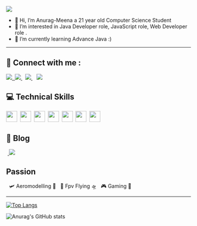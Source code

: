<img src="https://user-images.githubusercontent.com/120029543/206201668-c1ab89d0-e8a7-441e-94d8-c4173d3c6d57.png" >


- 👋 Hi, I’m Anurag-Meena a 21 year old Computer Science Student
- 👀 I’m interested in Java Developer role, JavaScript role, Web Developer role .
- 🌱 I’m currently learning Advance Java :)
---
## 🤝 Connect with me :

<a href="www.linkedin.com/in/theanuragmeena" target="_blank" /> <img src="https://img.shields.io/badge/linkedin-%230077B5.svg?style=for-the-badge&logo=linkedin&logoColor=white">&nbsp; </a>
<a href="http://anuragtech.live/" target="_blank" /> <img src="https://img.shields.io/badge/Portfolio-%23000000.svg?style=for-the-badge&logo=firefox&logoColor=#FF7139"> </a>&nbsp;
<a href="https://discord.gg/eBP4FJH63T" target="_blank" /> <img src="https://img.shields.io/badge/Discord-%235865F2.svg?style=for-the-badge&logo=discord&logoColor=white"> </a>&nbsp;
&nbsp;<img src="https://komarev.com/ghpvc/?username=TheAnurag-Meena&color=blue">


##  💻 Technical Skills
<img src="https://img.shields.io/badge/Java-ED8B00?style=for-the-badge&logo=java&logoColor=white" style="height:30px"> &nbsp;<img src="https://img.shields.io/badge/javascript-%23323330.svg?style=for-the-badge&logo=javascript&logoColor=%23F7DF1E" style="height:30px">&nbsp; <img src="https://img.shields.io/badge/HTML5-E34F26?style=for-the-badge&logo=html5&logoColor=white" style="height:30px"> &nbsp;<img src="https://img.shields.io/badge/CSS3-1572B6?style=for-the-badge&logo=css3&logoColor=white" style="height:30px"> &nbsp;<img src="https://img.shields.io/badge/MySQL-00000F?style=for-the-badge&logo=mysql&logoColor=white" style="height:30px">&nbsp; <img src="https://img.shields.io/badge/c%23-%23239120.svg?style=for-the-badge&logo=c-sharp&logoColor=white" style="height:30px">&nbsp; <img src="https://img.shields.io/badge/python-3670A0?style=for-the-badge&logo=python&logoColor=ffdd54" style="height:30px"> 

## 📝 Blog
&nbsp;<a href="https://www.blogger.com/blog/posts/8948724202958434198" target="_blank" /> <img src="https://img.shields.io/badge/Blogger-FF5722?style=for-the-badge&logo=blogger&logoColor=white"> </a>

##  Passion 
&nbsp; 🛩️ Aeromodelling 🛶  &nbsp; 🚁 Fpv Flying 🛸 &nbsp;  🎮 Gaming 🔫

---
[![Top Langs](https://github-readme-stats.vercel.app/api/top-langs/?username=TheAnurag-Meena&layout=compact&theme=radical&langs_count=10)](https://github.com/anuraghazra/github-readme-stats) 

![Anurag's GitHub stats](https://github-readme-stats.vercel.app/api?username=TheAnurag-Meena&show_icons=true&theme=radical)
 



